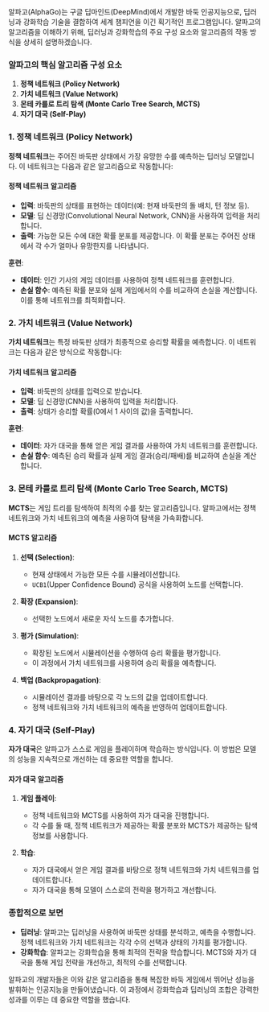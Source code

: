 알파고(AlphaGo)는 구글 딥마인드(DeepMind)에서 개발한 바둑 인공지능으로, 딥러닝과 강화학습 기술을 결합하여 세계 챔피언을 이긴 획기적인 프로그램입니다. 알파고의 알고리즘을 이해하기 위해, 딥러닝과 강화학습의 주요 구성 요소와 알고리즘의 작동 방식을 상세히 설명하겠습니다.

### 알파고의 핵심 알고리즘 구성 요소

1. **정책 네트워크 (Policy Network)**
2. **가치 네트워크 (Value Network)**
3. **몬테 카를로 트리 탐색 (Monte Carlo Tree Search, MCTS)**
4. **자기 대국 (Self-Play)**

### 1. 정책 네트워크 (Policy Network)

**정책 네트워크**는 주어진 바둑판 상태에서 가장 유망한 수를 예측하는 딥러닝 모델입니다. 이 네트워크는 다음과 같은 알고리즘으로 작동합니다:

#### 정책 네트워크 알고리즘

- **입력**: 바둑판의 상태를 표현하는 데이터(예: 현재 바둑판의 돌 배치, 턴 정보 등).
- **모델**: 딥 신경망(Convolutional Neural Network, CNN)을 사용하여 입력을 처리합니다.
- **출력**: 가능한 모든 수에 대한 확률 분포를 제공합니다. 이 확률 분포는 주어진 상태에서 각 수가 얼마나 유망한지를 나타냅니다.

**훈련**: 
- **데이터**: 인간 기사의 게임 데이터를 사용하여 정책 네트워크를 훈련합니다.
- **손실 함수**: 예측된 확률 분포와 실제 게임에서의 수를 비교하여 손실을 계산합니다. 이를 통해 네트워크를 최적화합니다.

### 2. 가치 네트워크 (Value Network)

**가치 네트워크**는 특정 바둑판 상태가 최종적으로 승리할 확률을 예측합니다. 이 네트워크는 다음과 같은 방식으로 작동합니다:

#### 가치 네트워크 알고리즘

- **입력**: 바둑판의 상태를 입력으로 받습니다.
- **모델**: 딥 신경망(CNN)을 사용하여 입력을 처리합니다.
- **출력**: 상태가 승리할 확률(0에서 1 사이의 값)을 출력합니다.

**훈련**:
- **데이터**: 자가 대국을 통해 얻은 게임 결과를 사용하여 가치 네트워크를 훈련합니다.
- **손실 함수**: 예측된 승리 확률과 실제 게임 결과(승리/패배)를 비교하여 손실을 계산합니다.

### 3. 몬테 카를로 트리 탐색 (Monte Carlo Tree Search, MCTS)

**MCTS**는 게임 트리를 탐색하여 최적의 수를 찾는 알고리즘입니다. 알파고에서는 정책 네트워크와 가치 네트워크의 예측을 사용하여 탐색을 가속화합니다.

#### MCTS 알고리즘

1. **선택 (Selection)**:
   - 현재 상태에서 가능한 모든 수를 시뮬레이션합니다.
   - `UCB1`(Upper Confidence Bound) 공식을 사용하여 노드를 선택합니다.

2. **확장 (Expansion)**:
   - 선택한 노드에서 새로운 자식 노드를 추가합니다.

3. **평가 (Simulation)**:
   - 확장된 노드에서 시뮬레이션을 수행하여 승리 확률을 평가합니다.
   - 이 과정에서 가치 네트워크를 사용하여 승리 확률을 예측합니다.

4. **백업 (Backpropagation)**:
   - 시뮬레이션 결과를 바탕으로 각 노드의 값을 업데이트합니다.
   - 정책 네트워크와 가치 네트워크의 예측을 반영하여 업데이트합니다.

### 4. 자기 대국 (Self-Play)

**자가 대국**은 알파고가 스스로 게임을 플레이하며 학습하는 방식입니다. 이 방법은 모델의 성능을 지속적으로 개선하는 데 중요한 역할을 합니다.

#### 자가 대국 알고리즘

1. **게임 플레이**:
   - 정책 네트워크와 MCTS를 사용하여 자가 대국을 진행합니다.
   - 각 수를 둘 때, 정책 네트워크가 제공하는 확률 분포와 MCTS가 제공하는 탐색 정보를 사용합니다.

2. **학습**:
   - 자가 대국에서 얻은 게임 결과를 바탕으로 정책 네트워크와 가치 네트워크를 업데이트합니다.
   - 자가 대국을 통해 모델이 스스로의 전략을 평가하고 개선합니다.

### 종합적으로 보면

- **딥러닝**: 알파고는 딥러닝을 사용하여 바둑판 상태를 분석하고, 예측을 수행합니다. 정책 네트워크와 가치 네트워크는 각각 수의 선택과 상태의 가치를 평가합니다.
- **강화학습**: 알파고는 강화학습을 통해 최적의 전략을 학습합니다. MCTS와 자가 대국을 통해 게임 전략을 개선하고, 최적의 수를 선택합니다.

알파고의 개발자들은 이와 같은 알고리즘을 통해 복잡한 바둑 게임에서 뛰어난 성능을 발휘하는 인공지능을 만들어냈습니다. 이 과정에서 강화학습과 딥러닝의 조합은 강력한 성과를 이루는 데 중요한 역할을 했습니다.

